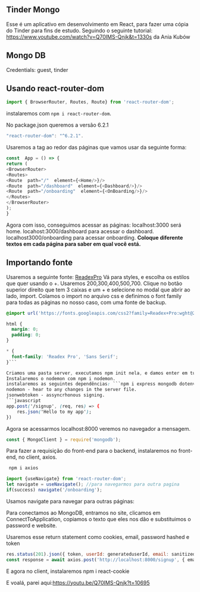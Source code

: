## Tinder Mongo
Esse é um aplicativo em desenvolvimento em React, para fazer uma cópia do Tinder para fins de estudo.
Seguindo o seguinte tutorial: https://www.youtube.com/watch?v=Q70IMS-Qnjk&t=1330s
da Ania Kubów
## Mongo DB
Credentials: guest, tinder

## Usando react-router-dom
```javascript
import { BrowserRouter, Routes, Route} from 'react-router-dom';
```
instalaremos com ``npm i react-router-dom``.

No package.json queremos a versão 6.2.1
```javascript 
"react-router-dom": "^6.2.1". 
```
Usaremos a tag <BrowserRouter> ao redor das páginas que vamos usar da seguinte forma:
```javascript
const  App = () => {
return (
<BrowserRouter>
<Routes>
<Route  path="/"  element={<Home/>}/>
<Route  path="/dashboard"  element={<Dashboard/>}/>
<Route  path="/onboarding"  element={<OnBoarding/>}/>
</Routes>
</BrowserRouter>
);
}
``` 
Agora com isso, conseguimos acessar as páginas: 
localhost:3000 será home.
locahost:3000/dashboard para acessar o dashboard.
localhost3000/onboarding para acessar onboarding.
**Coloque diferente textos em cada página para saber em qual você está.**

## Importando fonte

Usaremos a seguinte fonte: [ReadexPro](https://fonts.google.com/specimen/Readex+Pro?vfquery=Readex)
Vá para styles, e escolha os estilos que quer usando o +.
Usaremos 200,300,400,500,700.
Clique no botão superior direito que tem 3 caixas e um + e selecione no modal que abrir ao lado, import.
Colamos o import no arquivo css e definimos o font family para todas as páginas no nosso caso, com uma fonte de backup.
```css
@import url('https://fonts.googleapis.com/css2?family=Readex+Pro:wght@200;300;400;500;700&display=swap');

html {
  margin: 0;
  padding: 0;
}

* {
  font-family: 'Readex Pro', 'Sans Serif';
}```

Criamos uma pasta server, executamos npm init nela, e damos enter em tudo.
Instalaremos o nodemon com npm i nodemon.
instalaremos as seguintes dependências: ```npm i express mongodb dotenv bcrypt cors uuid jsonwebtoken```.
nodemon - hear to any changes in the server file.
jsonwebtoken - assyncrhonous signing.
```javascript
app.post('/signup', (req, res) => {
    res.json('Hello to my app');
})
```
Agora se acessarmos localhost:8000 veremos no navegador a mensagem.
```javascript
const { MongoClient } = require('mongodb');
```

Para fazer a requisição do front-end para o backend, instalaremos no front-end, no client, axios.
```javascript
 npm i axios 
```

```javascript
import {useNavigate} from 'react-router-dom';
let navigate = useNavigate(); //para navegarmos para outra pagina
if(success) navigate('/onboarding');
```
Usamos navigate para navegar para outras páginas: 


Para conectamos ao MongoDB, entramos no site, clicamos em ConnectToApplication, copiamos o texto que eles nos dão e substituimos o password e website.

Usaremos esse return statement como cookies, email, password hashed e token
```javascript
res.status(201).json({ token, userId: generateduserId, email: sanitizedEmail });
const response = await axios.post('http://localhost:8000/signup', { email, password});
```
E agora no client, instalaremos npm i react-cookie

E voalá, parei aqui:https://youtu.be/Q70IMS-Qnjk?t=10695
